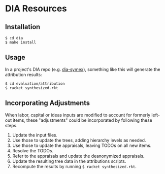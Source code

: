# DIA Resources

## Installation

``` shell
$ cd dia
$ make install
```

## Usage

In a project's DIA repo (e.g. [dia-symex](https://github.com/drym-org/dia-symex)), something like this will generate the attribution results:

``` shell
$ cd evaluation/attribution
$ racket synthesized.rkt
```

## Incorporating Adjustments

When labor, capital or ideas inputs are modified to account for formerly left-out items, these "adjustments" could be incorporated by following these steps.

1. Update the input files.
2. Use those to update the trees, adding hierarchy levels as needed.
3. Use those to update the appraisals, leaving TODOs on all new items.
4. Resolve the TODOs.
5. Refer to the appraisals and update the deanonymized appraisals.
6. Update the resulting tree data in the attributions scripts.
7. Recompute the results by running ``$ racket synthesized.rkt``.
